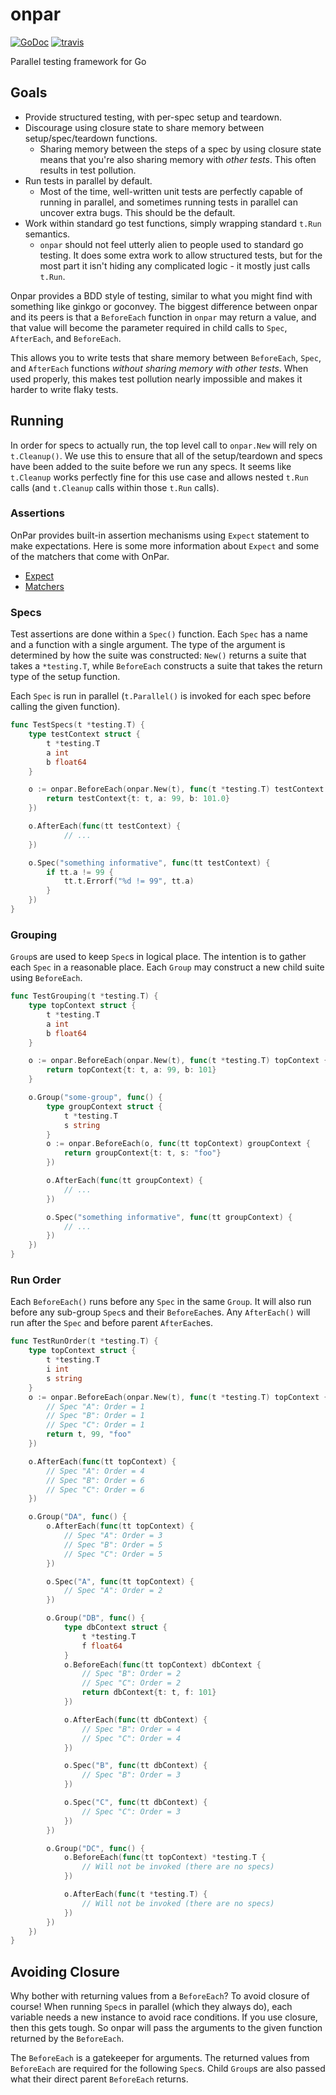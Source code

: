 # onpar
[![GoDoc][go-doc-badge]][go-doc] [![travis][travis-badge]][travis]

Parallel testing framework for Go

## Goals

- Provide structured testing, with per-spec setup and teardown.
- Discourage using closure state to share memory between setup/spec/teardown
  functions.
  - Sharing memory between the steps of a spec by using closure state means that
    you're also sharing memory with _other tests_. This often results in test
    pollution.
- Run tests in parallel by default.
  - Most of the time, well-written unit tests are perfectly capable of running
    in parallel, and sometimes running tests in parallel can uncover extra bugs.
    This should be the default.
- Work within standard go test functions, simply wrapping standard `t.Run`
  semantics.
  - `onpar` should not feel utterly alien to people used to standard go testing.
    It does some extra work to allow structured tests, but for the most part it
    isn't hiding any complicated logic - it mostly just calls `t.Run`.

Onpar provides a BDD style of testing, similar to what you might find with
something like ginkgo or goconvey. The biggest difference between onpar and its
peers is that a `BeforeEach` function in `onpar` may return a value, and that
value will become the parameter required in child calls to `Spec`, `AfterEach`,
and `BeforeEach`.

This allows you to write tests that share memory between `BeforeEach`, `Spec`,
and `AfterEach` functions _without sharing memory with other tests_. When used
properly, this makes test pollution nearly impossible and makes it harder to
write flaky tests.

## Running

In order for specs to actually run, the top level call to `onpar.New` will rely
on `t.Cleanup()`. We use this to ensure that all of the setup/teardown and specs
have been added to the suite before we run any specs. It seems like `t.Cleanup`
works perfectly fine for this use case and allows nested `t.Run` calls (and
`t.Cleanup` calls within those `t.Run` calls).

### Assertions
OnPar provides built-in assertion mechanisms using `Expect` statement to make
expectations. Here is some more information about `Expect` and some of the
matchers that come with OnPar.

- [Expect](expect/README.md)
- [Matchers](matchers/README.md)

### Specs
Test assertions are done within a `Spec()` function. Each `Spec` has a name and
a function with a single argument. The type of the argument is determined by how
the suite was constructed: `New()` returns a suite that takes a `*testing.T`,
while `BeforeEach` constructs a suite that takes the return type of the setup
function.

Each `Spec` is run in parallel (`t.Parallel()` is invoked for each spec before
calling the given function).

```go
func TestSpecs(t *testing.T) {
    type testContext struct {
        t *testing.T
        a int
        b float64
    }

    o := onpar.BeforeEach(onpar.New(t), func(t *testing.T) testContext {
        return testContext{t: t, a: 99, b: 101.0}
    })

    o.AfterEach(func(tt testContext) {
            // ...
    })

    o.Spec("something informative", func(tt testContext) {
        if tt.a != 99 {
            tt.t.Errorf("%d != 99", tt.a)
        }
    })
}
```

### Grouping
`Group`s are used to keep `Spec`s in logical place. The intention is to gather
each `Spec` in a reasonable place. Each `Group` may construct a new child suite
using `BeforeEach`.


```go
func TestGrouping(t *testing.T) {
    type topContext struct {
        t *testing.T
        a int
        b float64
    }

    o := onpar.BeforeEach(onpar.New(t), func(t *testing.T) topContext {
        return topContext{t: t, a: 99, b: 101}
    }

    o.Group("some-group", func() {
        type groupContext struct {
            t *testing.T
            s string
        }
        o := onpar.BeforeEach(o, func(tt topContext) groupContext {
            return groupContext{t: t, s: "foo"}
        })

        o.AfterEach(func(tt groupContext) {
            // ...
        })

        o.Spec("something informative", func(tt groupContext) {
            // ...
        })
    })
}
```

### Run Order
Each `BeforeEach()` runs before any `Spec` in the same `Group`. It will also run
before any sub-group `Spec`s and their `BeforeEach`es. Any `AfterEach()` will
run after the `Spec` and before parent `AfterEach`es.

``` go
func TestRunOrder(t *testing.T) {
    type topContext struct {
        t *testing.T
        i int
        s string
    }
    o := onpar.BeforeEach(onpar.New(t), func(t *testing.T) topContext {
        // Spec "A": Order = 1
        // Spec "B": Order = 1
        // Spec "C": Order = 1
        return t, 99, "foo"
    })

    o.AfterEach(func(tt topContext) {
        // Spec "A": Order = 4
        // Spec "B": Order = 6
        // Spec "C": Order = 6
    })

    o.Group("DA", func() {
        o.AfterEach(func(tt topContext) {
            // Spec "A": Order = 3
            // Spec "B": Order = 5
            // Spec "C": Order = 5
        })

        o.Spec("A", func(tt topContext) {
            // Spec "A": Order = 2
        })

        o.Group("DB", func() {
            type dbContext struct {
                t *testing.T
                f float64
            }
            o.BeforeEach(func(tt topContext) dbContext {
                // Spec "B": Order = 2
                // Spec "C": Order = 2
                return dbContext{t: t, f: 101}
            })

            o.AfterEach(func(tt dbContext) {
                // Spec "B": Order = 4
                // Spec "C": Order = 4
            })

            o.Spec("B", func(tt dbContext) {
                // Spec "B": Order = 3
            })

            o.Spec("C", func(tt dbContext) {
                // Spec "C": Order = 3
            })
        })

        o.Group("DC", func() {
            o.BeforeEach(func(tt topContext) *testing.T {
                // Will not be invoked (there are no specs)
            })

            o.AfterEach(func(t *testing.T) {
                // Will not be invoked (there are no specs)
            })
        })
    })
}
```

## Avoiding Closure
Why bother with returning values from a `BeforeEach`? To avoid closure of
course! When running `Spec`s in parallel (which they always do), each variable
needs a new instance to avoid race conditions. If you use closure, then this
gets tough. So onpar will pass the arguments to the given function returned by
the `BeforeEach`.

The `BeforeEach` is a gatekeeper for arguments. The returned values from
`BeforeEach` are required for the following `Spec`s. Child `Group`s are also
passed what their direct parent `BeforeEach` returns.

[go-doc-badge]:             https://pkg.go.dev/github.com/poy/onpar?status.svg
[go-doc]:                   https://pkg.go.dev/github.com/poy/onpar
[travis-badge]:             https://travis-ci.org/poy/onpar.svg?branch=master
[travis]:                   https://travis-ci.org/poy/onpar?branch=master
